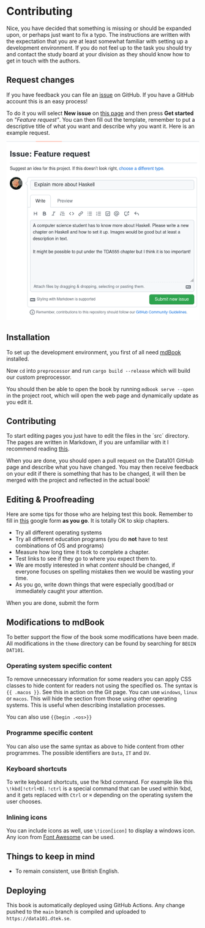 # Contributing

Nice, you have decided that something is missing or should be expanded upon, or perhaps just want to fix a typo. The instructions are written with the expectation that you are at least somewhat familiar with setting up a development environment. If you do not feel up to the task you should try and contact the study board at your division as they should know how to get in touch with the authors.

## Request changes

If you have feedback you can file an [issue](https://github.com/toasterbag/data101/issues) on GitHub. If you have a GitHub account this is an easy process!

To do it you will select **New issue** on [this page](https://github.com/toasterbag/data101/issues) and then press **Get started** on _"Feature request"_. You can then fill out the template, remember to put a descriptive title of what you want and describe why you want it. Here is an example request.

![Issue example](./Assets/file_issue.png)

## Installation

To set up the development environment, you first of all need [mdBook](https://rust-lang.github.io/mdBook/guide/installation.html) installed.

Now `cd` into `preprocessor` and run `cargo build --release` which will build our custom preprocessor.

You should then be able to open the book by running `mdbook serve --open` in the project root, which will open the web page and dynamically update as you edit it.

## Contributing

To start editing pages you just have to edit the files in the ´src´ directory. The pages are written in Markdown, if you are unfamiliar with it I recommend reading [this](https://rust-lang.github.io/mdBook/format/markdown.html).

When you are done, you should open a pull request on the Data101 GitHub page and describe what you have changed. You may then receive feedback on your edit if there is something that has to be changed, it will then be merged with the project and reflected in the actual book!

## Editing & Proofreading

Here are some tips for those who are helping test this book. Remember to fill in [this](https://docs.google.com/forms/d/e/1FAIpQLScIiI5gQYQZJ4nJBWWXJJSsqq_MzX65jWbnkSx7R_QXB63z3A/viewform?usp=sf_link) google form **as you go**. It is totally OK to skip chapters.

- Try all different operating systems
- Try all different education programs (you do **not** have to test combinations of OS and programs)
- Measure how long time it took to complete a chapter.
- Test links to see if they go to where you expect them to.
- We are mostly interested in what _content_ should be changed, if everyone focuses on spelling mistakes then we would be wasting your time.
- As you go, write down things that were especially good/bad or immediately caught your attention.

When you are done, submit the form

## Modifications to mdBook

To better support the flow of the book some modifications have been made. All modifications in the `theme` directory can be found by searching for `BEGIN DAT101`.

### Operating system specific content

To remove unnecessary information for some readers you can apply CSS classes to hide content for readers not using the specified os. The syntax is `{{ .macos }}`. See this in action on the Git page. You can use `windows`, `linux` or `macos`. This will hide the section from those using other operating systems. This is useful when describing installation processes.

You can also use `{{begin .<os>}}`

### Programme specific content

You can also use the same syntax as above to hide content from other programmes. The possible identifiers are `Data`, `IT` and `DV`.

### Keyboard shortcuts

To write keyboard shortcuts, use the !kbd command. For example like this `\!kbd[!ctrl+B]`. `!ctrl` is a special command that can be used within !kbd, and it gets replaced with `Ctrl` or `⌘` depending on the operating system the user chooses.

### Inlining icons

You can include icons as well, use `\!icon[icon]` to display a windows icon. Any icon from [Font Awesome](https://fontawesome.com/search?s=solid%2Cbrands) can be used.

## Things to keep in mind

- To remain consistent, use British English.
<!-- - If you are adding new pages or writing about new technologies, remember to also add an entry in the glossary and hyperlink to it. Examples of this can be seen on the introduction page. You should only hyperlink the first instance of the word. -->

## Deploying

This book is automatically deployed using GitHub Actions. Any change pushed to the `main` branch is compiled and uploaded to `https://data101.dtek.se`.
